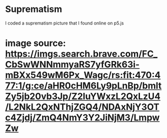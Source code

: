 # Suprematism
I coded a suprematism picture that I found online on p5.js
# image source: https://imgs.search.brave.com/FC_CbSwWNNmmyaRS7yfGRk63i-mBXx549wM6Px_Wagc/rs:fit:470:477:1/g:ce/aHR0cHM6Ly9pLnBp/bmltZy5jb20vb3Jp/Z2luYWxzL2QxLzU4/L2NkL2QxNThjZGQ4/NDAxNjY3OTc4Zjdj/ZmQ4NmY3Y2JiNjM3/LmpwZw

